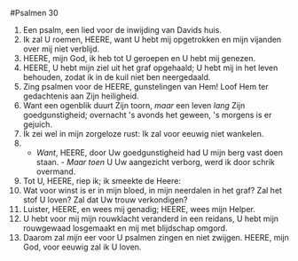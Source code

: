 #Psalmen 30
1. Een psalm, een lied voor de inwijding van Davids huis. 
2. Ik zal U roemen, HEERE, want U hebt mij opgetrokken en mijn vijanden over mij niet verblijd. 
3. HEERE, mijn God, ik heb tot U geroepen en U hebt mij genezen. 
4. HEERE, U hebt mijn ziel uit het graf opgehaald; U hebt mij in het leven behouden, zodat ik in de kuil niet ben neergedaald. 
5. Zing psalmen voor de HEERE, gunstelingen van Hem! Loof Hem ter gedachtenis aan Zijn heiligheid. 
6. Want een ogenblik duurt Zijn toorn, *maar* een leven *lang* Zijn goedgunstigheid; overnacht 's avonds het geween, 's morgens is er gejuich. 
7. Ík zei wel in mijn zorgeloze rust: Ik zal voor eeuwig niet wankelen. 
8. - *Want*, HEERE, door Uw goedgunstigheid had U mijn berg vast doen staan. - *Maar toen* U Uw aangezicht verborg, werd ik door schrik overmand. 
9. Tot U, HEERE, riep ik; ik smeekte de Heere: 
10. Wat voor winst is er in mijn bloed, in mijn neerdalen in het graf? Zal het stof U loven? Zal dat Uw trouw verkondigen? 
11. Luister, HEERE, en wees mij genadig; HEERE, wees mijn Helper. 
12. U hebt voor mij mijn rouwklacht veranderd in een reidans, U hebt mijn rouwgewaad losgemaakt en mij met blijdschap omgord. 
13. Daarom zal *mijn* eer voor U psalmen zingen en niet zwijgen. HEERE, mijn God, voor eeuwig zal ik U loven.
